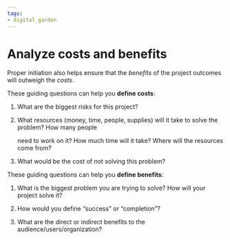 ```yaml
---
tags: 
- digital_garden
---
```

# Analyze costs and benefits
Proper initiation also helps ensure that the _benefits_ of the project outcomes will outweigh the _costs_.

  

These guiding questions can help you **define costs**:

1.  What are the biggest risks for this project?
    
2.  What resources (money, time, people, supplies) will it take to solve the problem? How many people
    
    need to work on it? How much time will it take? Where will the resources come from?
    
3.  What would be the cost of not solving this problem?
    

  

These guiding questions can help you **define benefits**:

1.  What is the biggest problem you are trying to solve? How will your project solve it?
    
2.  How would you define “success” or “completion”?
    
3.  What are the direct or indirect benefits to the audience/users/organization?